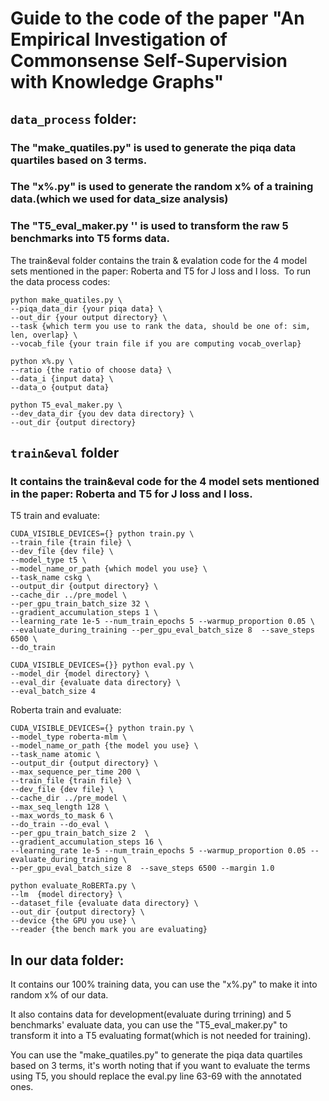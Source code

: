# Guide to the code of the paper "An Empirical Investigation of Commonsense Self-Supervision with Knowledge Graphs"
## `data_process` folder:
### The "make_quatiles.py" is used to generate the piqa data quartiles based on 3 terms.
### The "x%.py" is used to generate the random x% of a training data.(which we used for data_size analysis)
### The "T5_eval_maker.py '' is used to transform the raw 5 benchmarks into T5 forms data.
The train&eval folder contains the train & evalation code for the 4 model sets mentioned in the paper: Roberta and T5 for J loss and I loss.
​
To run the data process codes:
```
python make_quatiles.py \
--piqa_data_dir {your piqa data} \
--out_dir {your output directory} \
--task {which term you use to rank the data, should be one of: sim, len, overlap} \
--vocab_file {your train file if you are computing vocab_overlap}
​
python x%.py \
--ratio {the ratio of choose data} \
--data_i {input data} \
--data_o {output data}
​
python T5_eval_maker.py \
--dev_data_dir {you dev data directory} \
--out_dir {output directory}
```
## `train&eval` folder
### It contains the train&eval code for the 4 model sets mentioned in the paper: Roberta and T5 for J loss and I loss.
T5 train and evaluate:
```
CUDA_VISIBLE_DEVICES={} python train.py \
--train_file {train file} \
--dev_file {dev file} \
--model_type t5 \
--model_name_or_path {which model you use} \
--task_name cskg \
--output_dir {output directory} \
--cache_dir ../pre_model \
--per_gpu_train_batch_size 32 \
--gradient_accumulation_steps 1 \
--learning_rate 1e-5 --num_train_epochs 5 --warmup_proportion 0.05 \
--evaluate_during_training --per_gpu_eval_batch_size 8  --save_steps 6500 \
--do_train
​
CUDA_VISIBLE_DEVICES={}} python eval.py \
--model_dir {model directory} \
--eval_dir {evaluate data directory} \
--eval_batch_size 4
```

Roberta train and evaluate:
​
```
CUDA_VISIBLE_DEVICES={} python train.py \
--model_type roberta-mlm \
--model_name_or_path {the model you use} \
--task_name atomic \
--output_dir {output directory} \
--max_sequence_per_time 200 \
--train_file {train file} \
--dev_file {dev file} \
--cache_dir ../pre_model \
--max_seq_length 128 \
--max_words_to_mask 6 \
--do_train --do_eval \
--per_gpu_train_batch_size 2  \
--gradient_accumulation_steps 16 \
--learning_rate 1e-5 --num_train_epochs 5 --warmup_proportion 0.05 --evaluate_during_training \
--per_gpu_eval_batch_size 8  --save_steps 6500 --margin 1.0

python evaluate_RoBERTa.py \
--lm  {model directory} \
--dataset_file {evaluate data directory} \
--out_dir {output directory} \
--device {the GPU you use} \
--reader {the bench mark you are evaluating}
```

## In our data folder:
It contains our 100% training data, you can use the "x%.py" to make it into random x% of our data.

It also contains data for development(evaluate during trrining) and 5 benchmarks' evaluate data, you can use the "T5_eval_maker.py" to transform it into a T5 evaluating format(which is not needed for training).

You can use the "make_quatiles.py" to generate the piqa data quartiles based on 3 terms, it's worth noting that if you want to evaluate the terms using T5, you should replace the eval.py line 63-69 with the annotated ones.
